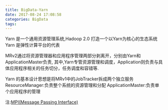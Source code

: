 ```yaml
---
title: BigData-Yarn
date: 2017-08-24 17:08:58
categories: BigData
tags:
---
```


Yarn 是一个通用资源管理系统,Hadoop 2.0 打造一个以Yarn为核心的生态系统
Yarn 是弹性计算平台的代表

MRv2通过将资源管理器和应用程序管理两部分剥离开，分别由Yarn和ApplicationMaster负责,
其中,Yarn专管资源管理和调度，Application则负责与具体应用程序相关的任务切分，任务调度和容错等.

Yarn 的基本设计思想是将MRv1中的JobTracker拆成两个独立服务
ResourceManager:负责整个系统的资源管理和分配
ApplicationMaster:负责单个应用程序的管理

注:[MPI(Message Passing Interface)](https://en.wikipedia.org/wiki/Message_Passing_Interface)
